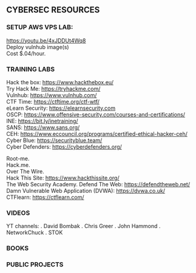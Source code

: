 ## CYBERSEC RESOURCES  

### SETUP AWS VPS LAB:
https://youtu.be/4xJDDUt4Wq8   
Deploy vulnhub image(s)  
Cost $.04/hour. 



### TRAINING LABS

Hack the box: https://www.hackthebox.eu/  
Try Hack Me: https://tryhackme.com/  
Vulnhub: https://www.vulnhub.com/  
CTF Time: https://ctftime.org/ctf-wtf/  
eLearn Security: https://elearnsecurity.com   
OSCP: https://www.offensive-security.com/courses-and-certifications/  
INE: https://bit.ly/inetraining/  
SANS: https://www.sans.org/  
CEH: https://www.eccouncil.org/programs/certified-ethical-hacker-ceh/  
Cyber Blue: https://securityblue.team/  
Cyber Defenders: https://cyberdefenders.org/  

Root-me.  
Hack.me.  
Over The Wire.  
Hack This Site: https://www.hackthissite.org/  
The Web Security Academy. 
Defend The Web: https://defendtheweb.net/  
Damn Vulnerable Web Application (DVWA): https://dvwa.co.uk/  
CTFlearn: https://ctflearn.com/  




### VIDEOS
YT channels:
. David Bombak
. Chris Greer
. John Hammond
. NetworkChuck
. STOK


### BOOKS




### PUBLIC PROJECTS







